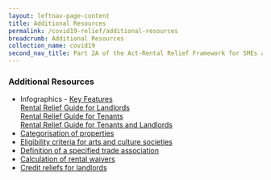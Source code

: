 ```yaml
---
layout: leftnav-page-content
title: Additional Resources
permalink: /covid19-relief/additional-resources
breadcrumb: Additional Resources
collection_name: covid19
second_nav_title: Part 2A of the Act-Rental Relief Framework for SMEs and NPOs
---
```


### Additional Resources ###

  * Infographics - 
    [Key Features](/files/1RentalReliefKeyFeatures.pdf) <br>
    [Rental Relief Guide for Landlords](/files/2RentalReliefGuideforLandlords.pdf)  <br>
    [Rental Relief Guide for Tenants](/files/3RentalReliefGuideforTenants.pdf) <br>
    [Rental Relief Guide for Tenants and Landlords](/files/4RentalReliefSupportforTenantsLandlords.pdf) <br>
  * [Categorisation of properties](/files/rentalreliefframework/categorisation_of_properties.pdf) <br>
  * [Eligibility criteria for arts and culture societies](/files/rentalreliefframework/eligibility_criteria_for_arts_and_culture_societies.pdf)<br>
  * [Definition of a specified trade association](/files/rentalreliefframework/definition_of_a_specified_trade_association.pdf)<br>
  * [Calculation of rental waivers](/files/rentalreliefframework/calculation_of_rental_waivers.pdf)<br>
  * [Credit reliefs for landlords](/files/rentalreliefframework/credit_reliefs_for_landlords.pdf)<br>

